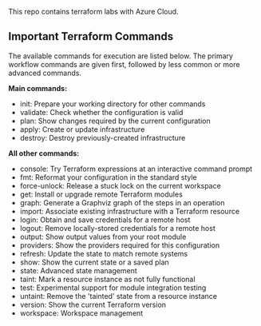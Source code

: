 This repo contains terraform labs with Azure Cloud.

## Important Terraform Commands ##
The available commands for execution are listed below.
The primary workflow commands are given first, followed by less common or more advanced commands.

**Main commands:**
  - init:          Prepare your working directory for other commands
  - validate:      Check whether the configuration is valid
  - plan:          Show changes required by the current configuration        
  - apply:         Create or update infrastructure
  - destroy:       Destroy previously-created infrastructure

**All other commands:**
  - console:       Try Terraform expressions at an interactive command prompt
  - fmt:           Reformat your configuration in the standard style
  - force-unlock:  Release a stuck lock on the current workspace
  - get:           Install or upgrade remote Terraform modules
  - graph:         Generate a Graphviz graph of the steps in an operation
  - import:        Associate existing infrastructure with a Terraform resource
  - login:         Obtain and save credentials for a remote host
  - logout:        Remove locally-stored credentials for a remote host
  - output:        Show output values from your root module
  - providers:     Show the providers required for this configuration
  - refresh:       Update the state to match remote systems
  - show:          Show the current state or a saved plan
  - state:         Advanced state management
  - taint:         Mark a resource instance as not fully functional
  - test:          Experimental support for module integration testing
  - untaint:       Remove the 'tainted' state from a resource instance
  - version:       Show the current Terraform version
  - workspace:     Workspace management